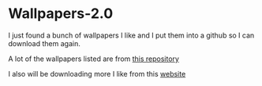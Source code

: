 # Wallpapers-2.0 

I just found a bunch of wallpapers I like and I put them into a github so I can download them again.

A lot of the wallpapers listed are from [this repository](https://github.com/ChristianChiarulli/Wallpapers)

I also will be downloading more I like from this [website](https://www.wallpaperengine.space/collections)
